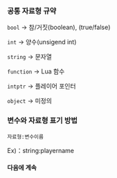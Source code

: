 ### 공통 자료형 규약

```bool``` -> 참/거짓(boolean), (true/false)

```int``` -> 양수(unsigend int)

```string``` -> 문자열

```function``` -> Lua 함수

```intptr``` -> 플레이어 포인터

```object``` -> 미정의

### 변수와 자료형 표기 방법

```자료형:변수이름```

Ex)：string:playername

#### 다음에 계속
